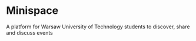 # Minispace
A platform for Warsaw University of Technology students to discover, share and discuss events
